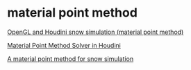 # material point method

[OpenGL and Houdini snow simulation (material point method)](https://github.com/Azmisov/snow)

[Material Point Method Solver in Houdini](https://nccastaff.bournemouth.ac.uk/jmacey/MastersProject/MSc20/03/thesis.pdf)

[A material point method for snow simulation](https://www.math.ucla.edu/~jteran/papers/SSCTS13.pdf)
